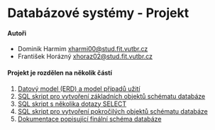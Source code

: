 # Databázové systémy - Projekt

#### Autoři
- Dominik Harmim <xharmi00@stud.fit.vutbr.cz>
- František Horázný <xhoraz02@stud.fit.vutbr.cz>

#### Projekt je rozdělen na několik částí
1. [Datový model (ERD) a model případů užití](./1/)
2. [SQL skript pro vytvoření základních objektů schématu databáze](./2/)
3. [SQL skript s několika dotazy SELECT](./3/)
4. [SQL skript pro vytvoření pokročilých objektů schématu databáze](./4/)
5. [Dokumentace popisující finální schéma databáze](./5/)
